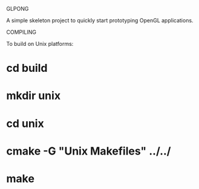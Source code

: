 GLPONG

  A simple skeleton project to quickly start prototyping OpenGL applications.

COMPILING

  To build on Unix platforms:
  # cd build
  # mkdir unix
  # cd unix
  # cmake -G "Unix Makefiles" ../../
  # make
